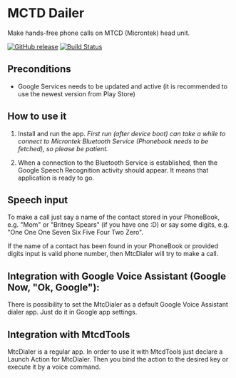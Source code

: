 # MCTD Dailer

Make hands-free phone calls on MTCD (Microntek) head unit.

[![GitHub release](https://img.shields.io/github/release/patrickfav/MtcDialer.svg)](https://github.com/patrickfav/MtcDialer/releases/latest)
[![Build Status](https://travis-ci.org/patrickfav/MtcDialer.svg?branch=master)](https://travis-ci.org/patrickfav/MtcDialer)

## Preconditions

* Google Services needs to be updated and active (it is recommended to use the newest version from Play Store)

## How to use it
1. Install and run the app. *First run (after device boot) can take a while to connect to Microntek Bluetooth Service (Phonebook needs to be fetched), so please be patient.*

2. When a connection to the Bluetooth Service is established, then the Google Speech Recognition activity should appear. It means that application is ready to go.

## Speech input
To make a call just say a name of the contact stored in your PhoneBook, e.g. "Mom" or "Britney Spears" (if you have one :D) or say some digits, e.g. "One One One Seven Six Five Four Two Zero".

If the name of a contact has been found in your PhoneBook or provided digits input is valid phone number, then MtcDialer will try to make a call.

## Integration with Google Voice Assistant (Google Now, "Ok, Google"):

There is possibility to set the MtcDialer as a default Google Voice Assistant dialer app. Just do it in Google app settings.

## Integration with MtcdTools
MtcDialer is a regular app. In order to use it with MtcdTools just declare a Launch Action for MtcDialer. Then you bind the action to the desired key or execute it by a voice command.
